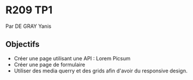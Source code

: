 # R209 TP1
Par DE GRAY Yanis 

## Objectifs
- Créer une page utilisant une API : Lorem Picsum
- Créer une page de formulaire
- Utiliser des media querry et des grids afin d'avoir du responsive design.
